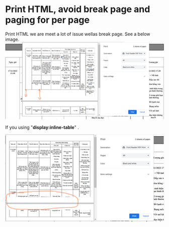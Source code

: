 
# Print HTML, avoid break page and paging for per page
Print HTML we are meet a lot of issue wellas break page. 
See a below image.
![enter image description here](https://github.com/thanhlong2803/print-report-in-angular/blob/main/images/table-not-inline-table.png)

If you using "**display:inline-table**" .

![enter image description here](https://github.com/thanhlong2803/print-report-in-angular/blob/main/images/using-inline.png)
